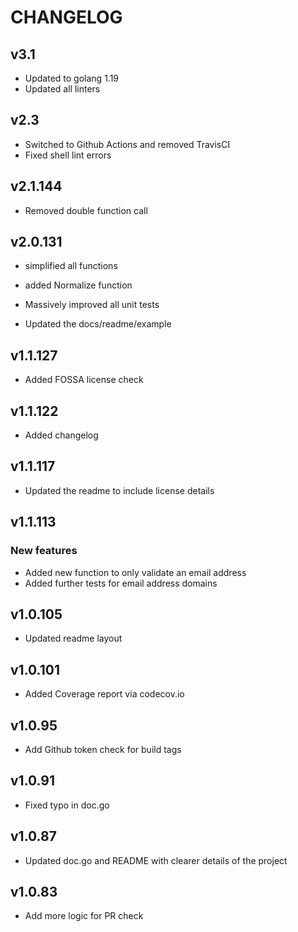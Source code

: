# CHANGELOG

## v3.1
- Updated to golang 1.19
- Updated all linters

## v2.3

- Switched to Github Actions and removed TravisCI
- Fixed shell lint errors

## v2.1.144

- Removed double function call

## v2.0.131

- simplified all functions
- added Normalize function

- Massively improved all unit tests
- Updated the docs/readme/example

## v1.1.127

- Added FOSSA license check

## v1.1.122

- Added changelog

## v1.1.117

- Updated the readme to include license details

## v1.1.113

### New features

- Added new function to only validate an email address
- Added further tests for email address domains

## v1.0.105

- Updated readme layout

## v1.0.101

- Added Coverage report via codecov.io

## v1.0.95

- Add Github token check for build tags

## v1.0.91

- Fixed typo in doc.go

## v1.0.87

- Updated doc.go and README with clearer details of the project

## v1.0.83

- Add more logic for PR check
